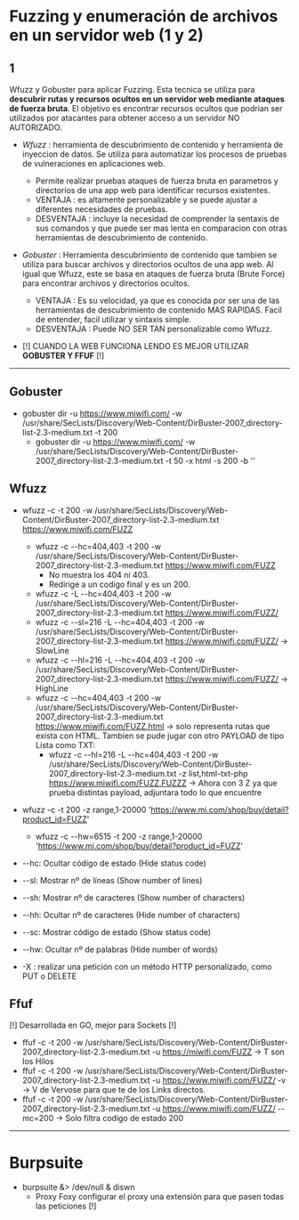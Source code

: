 # Fuzzing y enumeración de archivos en un servidor web (1 y 2)
## 1
Wfuzz y Gobuster para aplicar Fuzzing. Esta tecnica se utiliza para __descubrir rutas y recursos ocultos en un servidor web mediante ataques de fuerza bruta__. El objetivo es encontrar recursos ocultos que podrian ser utilizados por atacantes para obtener acceso a un servidor NO AUTORIZADO.

- _Wfuzz_ : herramienta de descubrimiento de contenido y herramienta de inyeccion de datos. Se utiliza para automatizar los procesos de pruebas de vulneraciones en aplicaciones web.
    - Permite realizar pruebas ataques de fuerza bruta en parametros y directorios de una app web para identificar recursos existentes.
    - VENTAJA : es altamente personalizable y se puede ajustar a diferentes necesidades de pruebas.
    - DESVENTAJA : incluye la necesidad de comprender la sentaxis de sus comandos y que puede ser mas lenta en comparacion con otras herramientas de descubrimiento de contenido.

- _Gobuster_ : Herramienta descubrimiento de contenido que tambien se utiliza para buscar archivos y directorios ocultos de una app web. Al igual que Wfuzz, este se basa en ataques de fuerza bruta (Brute Force) para encontrar archivos y directorios ocultos.
    - VENTAJA : Es su velocidad, ya que es conocida por ser una de las herramientas de descubrimiento de contenido MAS RAPIDAS. Facil de entender, facil utilizar y sintaxis simple.
    - DESVENTAJA : Puede NO SER TAN personalizable como Wfuzz.

- [!] CUANDO LA WEB FUNCIONA LENDO ES MEJOR UTILIZAR __GOBUSTER Y FFUF__ [!]

---
## Gobuster
- gobuster dir -u https://www.miwifi.com/ -w /usr/share/SecLists/Discovery/Web-Content/DirBuster-2007_directory-list-2.3-medium.txt -t 200
    - gobuster dir -u https://www.miwifi.com/ -w /usr/share/SecLists/Discovery/Web-Content/DirBuster-2007_directory-list-2.3-medium.txt -t 50 -x html -s 200 -b ''

## Wfuzz
- wfuzz -c -t 200 -w /usr/share/SecLists/Discovery/Web-Content/DirBuster-2007_directory-list-2.3-medium.txt https://www.miwifi.com/FUZZ
    - wfuzz -c --hc=404,403 -t 200 -w /usr/share/SecLists/Discovery/Web-Content/DirBuster-2007_directory-list-2.3-medium.txt https://www.miwifi.com/FUZZ
        - No muestra los 404 ni 403.
        - Redirige a un codigo final y es un 200.
    -  wfuzz -c -L --hc=404,403 -t 200 -w /usr/share/SecLists/Discovery/Web-Content/DirBuster-2007_directory-list-2.3-medium.txt https://www.miwifi.com/FUZZ/
    -  wfuzz -c  --sl=216 -L --hc=404,403 -t 200 -w /usr/share/SecLists/Discovery/Web-Content/DirBuster-2007_directory-list-2.3-medium.txt https://www.miwifi.com/FUZZ/ -> SlowLine
    - wfuzz -c  --hl=216 -L --hc=404,403 -t 200 -w /usr/share/SecLists/Discovery/Web-Content/DirBuster-2007_directory-list-2.3-medium.txt https://www.miwifi.com/FUZZ/ -> HighLine
    - wfuzz -c --hc=404,403 -t 200 -w /usr/share/SecLists/Discovery/Web-Content/DirBuster-2007_directory-list-2.3-medium.txt https://www.miwifi.com/FUZZ.html -> solo representa rutas que exista con HTML. Tambien se pude jugar con otro PAYLOAD de tipo Lista como TXT:
        - wfuzz -c  --hl=216 -L --hc=404,403 -t 200 -w /usr/share/SecLists/Discovery/Web-Content/DirBuster-2007_directory-list-2.3-medium.txt -z list,html-txt-php https://www.miwifi.com/FUZZ.FUZZZ -> Ahora con 3 Z ya que prueba distintas payload, adjuntara todo lo que encuentre
- wfuzz -c -t 200 -z range,1-20000 'https://www.mi.com/shop/buy/detail?product_id=FUZZ'
    - wfuzz -c --hw=6515 -t 200 -z range,1-20000 'https://www.mi.com/shop/buy/detail?product_id=FUZZ'

- --hc: Ocultar código de estado (Hide status code)
- --sl: Mostrar nº de líneas (Show number of lines)
- --sh: Mostrar nº de caracteres (Show number of characters)
- --hh: Ocultar nº de caracteres (Hide number of characters)
- --sc: Mostrar código de estado (Show status code)
- --hw: Ocultar nº de palabras (Hide number of words)
- -X : realizar una petición con un método HTTP personalizado, como PUT o DELETE

## Ffuf
[!] Desarrollada en GO, mejor para Sockets [!]
- ffuf -c -t 200 -w /usr/share/SecLists/Discovery/Web-Content/DirBuster-2007_directory-list-2.3-medium.txt -u https://miwifi.com/FUZZ -> T son los Hilos
- ffuf -c -t 200 -w /usr/share/SecLists/Discovery/Web-Content/DirBuster-2007_directory-list-2.3-medium.txt -u https://www.miwifi.com/FUZZ/ -v -> V de Vervose para que te de los Links directos.
- ffuf -c -t 200 -w /usr/share/SecLists/Discovery/Web-Content/DirBuster-2007_directory-list-2.3-medium.txt -u https://www.miwifi.com/FUZZ/ --mc=200 -> Solo filtra codigo de estado 200
---
# Burpsuite
- burpsuite &> /dev/null & diswn
    - Proxy Foxy configurar el proxy una extensión para que pasen todas las peticiones [!]